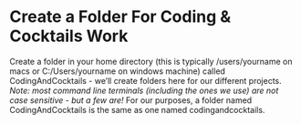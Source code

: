 # Create a Folder For Coding & Cocktails Work

Create a folder in your home directory \(this is typically /users/yourname on macs or C:/Users/yourname on windows machine\) called CodingAndCocktails - we’ll create folders here for our different projects. _Note: most command line terminals \(including the ones we use\) are not case sensitive - but a few are!_ For our purposes, a folder named CodingAndCocktails is the same as one named codingandcocktails.

